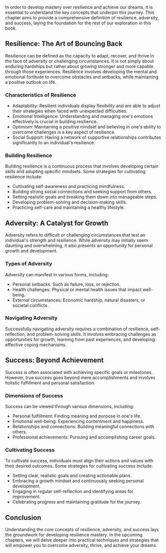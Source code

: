 
In order to develop mastery over resilience and achieve our dreams, it is essential to understand the key concepts that underpin this journey. This chapter aims to provide a comprehensive definition of resilience, adversity, and success, laying the foundation for the rest of our exploration in this book.

## Resilience: The Art of Bouncing Back

Resilience can be defined as the capacity to adapt, recover, and thrive in the face of adversity or challenging circumstances. It is not simply about enduring hardships but rather about growing stronger and more capable through those experiences. Resilience involves developing the mental and emotional fortitude to overcome obstacles and setbacks, while maintaining a positive outlook on life.

### Characteristics of Resilience

- Adaptability: Resilient individuals display flexibility and are able to adjust their strategies when faced with unexpected difficulties.
- Emotional Intelligence: Understanding and managing one's emotions effectively is crucial in building resilience.
- Optimism: Maintaining a positive mindset and believing in one's ability to overcome challenges is a key aspect of resilience.
- Social Support: Having a network of supportive relationships contributes significantly to an individual's resilience.

### Building Resilience

Building resilience is a continuous process that involves developing certain skills and adopting specific mindsets. Some strategies for cultivating resilience include:

- Cultivating self-awareness and practicing mindfulness.
- Building strong social connections and seeking support from others.
- Setting realistic goals and breaking them down into manageable steps.
- Developing problem-solving and decision-making skills.
- Practicing self-care and maintaining a healthy lifestyle.

## Adversity: A Catalyst for Growth

Adversity refers to difficult or challenging circumstances that test an individual's strength and resilience. While adversity may initially seem daunting and overwhelming, it also presents an opportunity for personal growth and development.

### Types of Adversity

Adversity can manifest in various forms, including:

- Personal setbacks: Such as failure, loss, or rejection.
- Health challenges: Physical or mental health issues that impact well-being.
- External circumstances: Economic hardship, natural disasters, or societal conflicts.

### Navigating Adversity

Successfully navigating adversity requires a combination of resilience, self-reflection, and problem-solving skills. It involves embracing challenges as opportunities for growth, learning from past experiences, and developing effective coping mechanisms.

## Success: Beyond Achievement

Success is often associated with achieving specific goals or milestones. However, true success goes beyond mere accomplishments and involves holistic fulfillment and personal satisfaction.

### Dimensions of Success

Success can be viewed through various dimensions, including:

- Personal fulfillment: Finding meaning and purpose in one's life.
- Emotional well-being: Experiencing contentment and happiness.
- Relationships and connections: Building meaningful connections with others.
- Professional achievements: Pursuing and accomplishing career goals.

### Cultivating Success

To cultivate success, individuals must align their actions and values with their desired outcomes. Some strategies for cultivating success include:

- Setting clear, realistic goals and creating actionable plans.
- Embracing a growth mindset and continuously seeking personal development.
- Engaging in regular self-reflection and identifying areas for improvement.
- Celebrating progress and maintaining gratitude for the journey.

## Conclusion

Understanding the core concepts of resilience, adversity, and success lays the groundwork for developing resilience mastery. In the upcoming chapters, we will delve deeper into practical techniques and strategies that will empower you to overcome adversity, thrive, and achieve your dreams.
